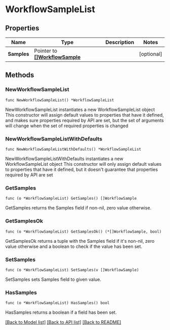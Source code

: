 # WorkflowSampleList

## Properties

Name | Type | Description | Notes
------------ | ------------- | ------------- | -------------
**Samples** | Pointer to [**[]WorkflowSample**](WorkflowSample.md) |  | [optional] 

## Methods

### NewWorkflowSampleList

`func NewWorkflowSampleList() *WorkflowSampleList`

NewWorkflowSampleList instantiates a new WorkflowSampleList object
This constructor will assign default values to properties that have it defined,
and makes sure properties required by API are set, but the set of arguments
will change when the set of required properties is changed

### NewWorkflowSampleListWithDefaults

`func NewWorkflowSampleListWithDefaults() *WorkflowSampleList`

NewWorkflowSampleListWithDefaults instantiates a new WorkflowSampleList object
This constructor will only assign default values to properties that have it defined,
but it doesn't guarantee that properties required by API are set

### GetSamples

`func (o *WorkflowSampleList) GetSamples() []WorkflowSample`

GetSamples returns the Samples field if non-nil, zero value otherwise.

### GetSamplesOk

`func (o *WorkflowSampleList) GetSamplesOk() (*[]WorkflowSample, bool)`

GetSamplesOk returns a tuple with the Samples field if it's non-nil, zero value otherwise
and a boolean to check if the value has been set.

### SetSamples

`func (o *WorkflowSampleList) SetSamples(v []WorkflowSample)`

SetSamples sets Samples field to given value.

### HasSamples

`func (o *WorkflowSampleList) HasSamples() bool`

HasSamples returns a boolean if a field has been set.


[[Back to Model list]](../README.md#documentation-for-models) [[Back to API list]](../README.md#documentation-for-api-endpoints) [[Back to README]](../README.md)


